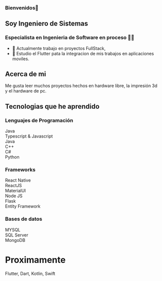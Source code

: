 ### Bienvenidos👋

## Soy Ingeniero de Sistemas 
### Especialista en Ingenieria de Software en proceso 👷‍♂️

- 🔭 Actualmente trabajo en proyectos FullStack,
- 🌱 Estudio el Flutter pata la integracion de mis trabajos en aplicaciones moviles.

## Acerca de mi 

Me gusta leer muchos proyectos hechos en hardware libre, la impresión 3d y el hardware de pc.

## Tecnologias que he aprendido

### Lenguajes de Programación
Java <br />
Typescript & Javascript  <br/>
Java <br/>
C++ <br/>
C# <br/>
Python <br/>

### Frameworks

React Native <br/>
ReactJS <br/>
MaterialUI <br/>
Node JS <br/>
Flask <br/>
Entity Framework <br/>

### Bases de datos

MYSQL <br/>
SQL Server <br/>
MongoDB <br/>

# Proximamente

Flutter, Dart, Kotlin, Swift


